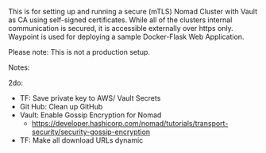 This is for setting up and running a secure (mTLS) Nomad Cluster with Vault as CA using self-signed certificates. While all of the clusters internal communication is secured, it is accessible externally over https only. Waypoint is used for deploying a sample Docker-Flask Web Application. 

Please note: This is not a production setup. 

Notes:

2do:
- TF: Save private key to AWS/ Vault Secrets
- Git Hub: Clean up GitHub 
- Vault: Enable Gossip Encryption for Nomad
    - https://developer.hashicorp.com/nomad/tutorials/transport-security/security-gossip-encryption
- TF: Make all download URLs dynamic


